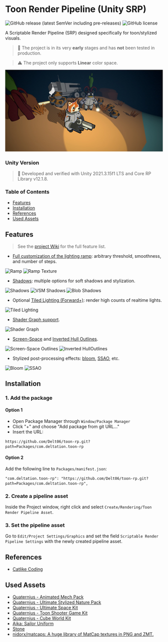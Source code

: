 # Toon Render Pipeline (Unity SRP)

![GitHub release (latest SemVer including pre-releases)](https://img.shields.io/github/v/release/Delt06/toon-rp?include_prereleases)
![GitHub license](https://img.shields.io/github/license/Delt06/toon-rp)

A Scriptable Render Pipeline (SRP) designed specifically for toon/stylized visuals.

> 🚧 The project is in its very **early** stages and has **not** been tested in production.

> ⚠️ The project only supports **Linear** color space. 
 
![Main](./Documentation/demo.jpg?raw=true)

### Unity Version

> 🔨 Developed and verified with Unity 2021.3.15f1 LTS and Core RP Library v12.1.8.

### Table of Contents

- [Features](#features)
- [Installation](#installation)
- [References](#references)  
- [Used Assets](#used-assets)  

## Features

> See the [project Wiki](https://github.com/Delt06/toon-rp/wiki) for the full feature list.

- [Full customization of the lighting ramp](https://github.com/Delt06/toon-rp/wiki/Global-Ramp): arbitrary threshold, smoothness, and number of steps.

![Ramp](https://github.com/Delt06/toon-rp/assets/32465621/4bd838bf-afd6-46d7-9437-e1042b00dfe8)
![Ramp Texture](https://user-images.githubusercontent.com/32465621/278110582-b180659a-da28-4c87-a374-375439725c5a.png)

- [Shadows](https://github.com/Delt06/toon-rp/wiki/Shadows): multiple options for soft shadows and stylization.

![Shadows](https://github.com/Delt06/toon-rp/assets/32465621/ad145e2c-b09d-40b1-a20c-537978e400dc) 
![VSM Shadows](https://github.com/Delt06/toon-rp/assets/32465621/251fa5a1-03cf-4aaf-83de-4959e28fb6e8)
![Blob Shadows](https://github.com/Delt06/toon-rp/assets/32465621/b28fc531-734b-4bc7-867d-9cfb0030cb02)

- Optional [Tiled Lighting (Forward+)](https://github.com/Delt06/toon-rp/wiki/Tiled-Lighting-(Forward-Plus)): render high counts of realtime lights.

![Tiled Lighting](https://github.com/Delt06/toon-rp/assets/32465621/a896782f-7f7a-49d5-acd3-c9b848390dc2)

- [Shader Graph support](https://github.com/Delt06/toon-rp/wiki/Shader-Graph).

![Shader Graph](https://user-images.githubusercontent.com/32465621/278428880-83cd2645-a14a-4548-b7c6-f1d54c4837c2.png)

- [Screen-Space](https://github.com/Delt06/toon-rp/wiki/Screen‐Space-Outline) and [Inverted Hull Outlines](https://github.com/Delt06/toon-rp/wiki/Inverted-Hull-Outline).

![Screen-Space Outlines](https://github.com/Delt06/toon-rp/assets/32465621/3b164de2-d7ad-4e70-b150-e2346e2a64f9)
![Inverted HullOutlines](https://user-images.githubusercontent.com/32465621/278466766-627bf696-a9cf-4a79-ac7c-b7d41415e5ef.png)

- Stylized post-processing effects: [bloom](https://github.com/Delt06/toon-rp/wiki/Bloom), [SSAO](https://github.com/Delt06/toon-rp/wiki/SSAO), etc.

![Bloom](https://github.com/Delt06/toon-rp/assets/32465621/daa436eb-ee5b-45a9-9c5f-670c5557cc5d)
![SSAO](https://user-images.githubusercontent.com/32465621/278386089-dc03df40-093a-4e9f-9b77-abbb79692ca5.png)

## Installation

### 1. Add the package

#### Option 1
- Open Package Manager through `Window/Package Manager`
- Click "+" and choose "Add package from git URL..."
- Insert the URL:

```
https://github.com/Delt06/toon-rp.git?path=Packages/com.deltation.toon-rp
```

#### Option 2
Add the following line to `Packages/manifest.json`:
```
"com.deltation.toon-rp": "https://github.com/Delt06/toon-rp.git?path=Packages/com.deltation.toon-rp",
```

### 2. Create a pipeline asset

Inside the Project window, right click and select `Create/Rendering/Toon Render Pipeline Asset`.

### 3. Set the pipeline asset

Go to `Edit/Project Settings/Graphics` and set the field `Scriptable Render Pipeline Settings` with the newly created pipeline asset.

## References

- [Catlike Coding](https://catlikecoding.com/)

## Used Assets
- [Quaternius - Animated Mech Pack](https://quaternius.com/packs/animatedmech.html)
- [Quaternius - Ultimate Stylized Nature Pack](https://quaternius.com/packs/ultimatestylizednature.html)
- [Quaternius - Ultimate Space Kit](https://quaternius.com/packs/ultimatespacekit.html)
- [Quaternius - Toon Shooter Game Kit](https://quaternius.com/packs/toonshootergamekit.html)
- [Quaternius - Cube World Kit](https://quaternius.com/packs/cubeworldkit.html)
- [Aika: Sailor Uniform](https://assetstore.unity.com/packages/3d/characters/aika-sailor-uniform-222398)
- [Stone](https://assetstore.unity.com/packages/3d/environments/landscapes/stone-62333)
- [nidorx/matcaps: A huge library of MatCap textures in PNG and ZMT.](https://github.com/nidorx/matcaps)
